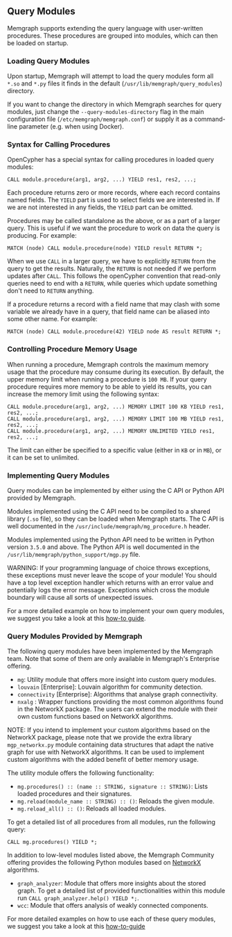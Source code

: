 ## Query Modules

Memgraph supports extending the query language with user-written procedures.
These procedures are grouped into modules, which can then be loaded on startup.

### Loading Query Modules

Upon startup, Memgraph will attempt to load the query modules form all `*.so`
and `*.py` files it finds in the default (`/usr/lib/memgraph/query_modules`)
directory.

If you want to change the directory in which Memgraph searches for query
modules, just change the `--query-modules-directory` flag in the main
configuration file (`/etc/memgraph/memgraph.conf`) or supply it as
a command-line parameter (e.g. when using Docker).

### Syntax for Calling Procedures

OpenCypher has a special syntax for calling procedures in loaded query
modules:

```opencypher
CALL module.procedure(arg1, arg2, ...) YIELD res1, res2, ...;
```

Each procedure returns zero or more records, where each record contains named
fields. The `YIELD` part is used to select fields we are interested in. If we
are not interested in any fields, the `YIELD` part can be omitted.

Procedures may be called standalone as the above, or as a part of a
larger query. This is useful if we want the procedure to work on data the
query is producing. For example:

```opencypher
MATCH (node) CALL module.procedure(node) YIELD result RETURN *;
```

When we use `CALL` in a larger query, we have to explicitly
`RETURN` from the query to get the results. Naturally, the `RETURN` is not
needed if we perform updates after `CALL`. This follows the openCypher
convention that read-only queries need to end with a `RETURN`, while queries
which update something don't need to `RETURN` anything.

If a procedure returns a record with a field name that may clash with some
variable we already have in a query, that field name can be aliased into some
other name. For example:

```opencypher
MATCH (node) CALL module.procedure(42) YIELD node AS result RETURN *;
```

### Controlling Procedure Memory Usage

When running a procedure, Memgraph controls the maximum memory usage that the
procedure may consume during its execution.  By default, the upper memory limit
when running a procedure is `100 MB`.  If your query procedure requires more
memory to be able to yield its results, you can increase the memory limit using
the following syntax:

```opencypher
CALL module.procedure(arg1, arg2, ...) MEMORY LIMIT 100 KB YIELD res1, res2, ...;
CALL module.procedure(arg1, arg2, ...) MEMORY LIMIT 100 MB YIELD res1, res2, ...;
CALL module.procedure(arg1, arg2, ...) MEMORY UNLIMITED YIELD res1, res2, ...;
```

The limit can either be specified to a specific value (either in `KB` or in
`MB`), or it can be set to unlimited.

### Implementing Query Modules

Query modules can be implemented by either using the C API or Python API
provided by Memgraph.

Modules implemented using the C API need to be compiled to a shared library
(`.so` file), so they can be loaded when Memgraph starts.  The C API is well
documented in the `/usr/include/memgraph/mg_procedure.h` header.

Modules implemented using the Python API need to be written in Python version
`3.5.0` and above. The Python API is well documented in the
`/usr/lib/memgraph/python_support/mgp.py` file.

WARNING: If your programming language of choice throws exceptions, these
exceptions must never leave the scope of your module! You should have a top
level exception handler which returns with an error value and potentially logs
the error message. Exceptions which cross the module boundary will cause all
sorts of unexpected issues.

For a more detailed example on how to implement your own query modules, we
suggest you take a look at this [how-to
guide](../how_to_guides/use-and-implement-query-modules.md).

### Query Modules Provided by Memgraph

The following query modules have been implemented by the Memgraph
team. Note that some of them are only available in Memgraph's Enterprise
offering.

* `mg`: Utility module that offers more insight into custom query modules.
* `louvain` [Enterprise]: Louvain algorithm for community detection.
* `connectivity` [Enterprise]: Algorithms that analyse graph connectivity.
* `nxalg` : Wrapper functions providing the most common algorithms found
            in the NetworkX package. The users can extend the module with
            their own custom functions based on NetworkX algorithms.

NOTE:
If you intend to implement your custom algorithms based on the NetworkX package,
please note that we provide the extra library `mgp_networkx.py` module
containing data structures that adapt the native graph for use with NetworkX
algorithms. It can be used to implement custom algorithms with the added benefit of
better memory usage.


The utility module offers the following functionality:

* `mg.procedures() :: (name :: STRING, signature :: STRING)`: Lists loaded
  procedures and their signatures.
* `mg.reload(module_name :: STRING) :: ()`: Reloads the given module.
* `mg.reload_all() :: ()`: Reloads all loaded modules.

To get a detailed list of all procedures from all modules, run the following
query:

```
CALL mg.procedures() YIELD *;
```

In addition to low-level modules listed above, the Memgraph Community offering
provides the following Python modules based on
[NetworkX](https://networkx.github.io/) algorithms.

* `graph_analyzer`: Module that offers more insights about the stored graph. To
  get a detailed list of provided functionalities within this module run
  `CALL graph_analyzer.help() YIELD *;`.
* `wcc`: Module that offers analysis of weakly connected components.

For more detailed examples on how to use each of these query modules, we
suggest you take a look at this
[how-to-guide](../how_to_guides/use-query-modules-provided-by-memgraph.md)
